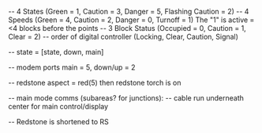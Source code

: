 -- 4 States (Green = 1, Caution = 3, Danger = 5, Flashing Caution = 2)
-- 4 Speeds (Green = 4, Caution = 2, Danger = 0, Turnoff = 1)    The "1" is active =<4 blocks before the points
-- 3 Block Status (Occupied = 0, Caution = 1, Clear = 2)
-- order of digital controller (Locking, Clear, Caution, Signal)

-- state = [state, down, main]

-- modem ports main = 5, down/up = 2

-- redstone aspect = red(5) then redstone torch is on

-- main mode comms (subareas? for junctions):
-- cable run underneath center for main control/display

-- Redstone is shortened to RS
